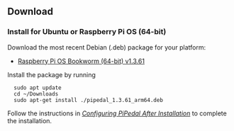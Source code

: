 ## Download

### Install for Ubuntu or Raspberry Pi OS (64-bit)

Download the most recent Debian (.deb) package for your platform:

- <a href="https://github.com/rerdavies/pipedal/releases/download/v1.3.61/pipedal_1.3.61_arm64.deb">Raspberry Pi OS Bookworm (64-bit) v1.3.61</a>


Install the package by running 

```
  sudo apt update
  cd ~/Downloads  
  sudo apt-get install ./pipedal_1.3.61_arm64.deb
```

Follow the instructions in [_Configuring PiPedal After Installation_](https://rerdavies.github.io/pipedal/Configuring.html) to complete the installation.

